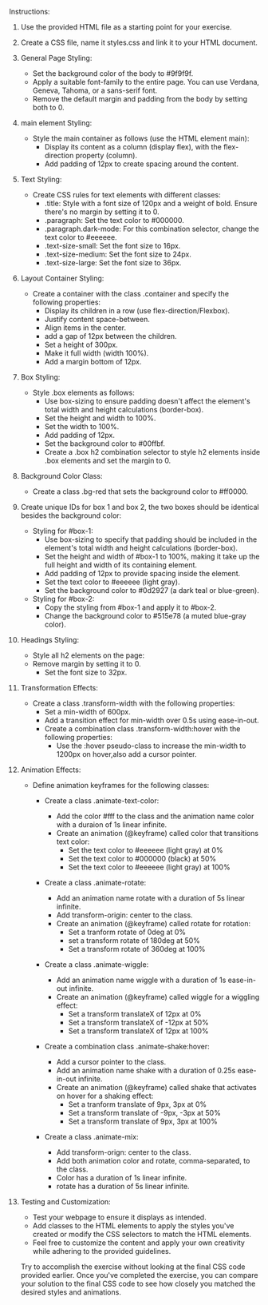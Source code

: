 Instructions:

1.  Use the provided HTML file as a starting point for your exercise.

2.  Create a CSS file, name it styles.css and link it to your HTML document.
3.  General Page Styling:

    - Set the background color of the body to #9f9f9f.
    - Apply a suitable font-family to the entire page. You can use Verdana, Geneva, Tahoma, or a sans-serif font.
    - Remove the default margin and padding from the body by setting both to 0.

4.  main element Styling:

    - Style the main container as follows (use the HTML element main):
      - Display its content as a column (display flex), with the flex-direction property (column).
      - Add padding of 12px to create spacing around the content.

5.  Text Styling:

    - Create CSS rules for text elements with different classes:
      - .title: Style with a font size of 120px and a weight of bold. Ensure there's no margin by setting it to 0.
      - .paragraph: Set the text color to #000000.
      - .paragraph.dark-mode: For this combination selector, change the text color to #eeeeee.
      - .text-size-small: Set the font size to 16px.
      - .text-size-medium: Set the font size to 24px.
      - .text-size-large: Set the font size to 36px.

6.  Layout Container Styling:
    - Create a container with the class .container and specify the following properties:
      - Display its children in a row (use flex-direction/Flexbox).
      - Justify content space-between.
      - Align items in the center.
      - add a gap of 12px between the children.
      - Set a height of 300px.
      - Make it full width (width 100%).
      - Add a margin bottom of 12px.
7.  Box Styling:
    - Style .box elements as follows:
      - Use box-sizing to ensure padding doesn't affect the element's total width and height calculations (border-box).
      - Set the height and width to 100%.
      - Set the width to 100%.
      - Add padding of 12px.
      - Set the background color to #00ffbf.
      - Create a .box h2 combination selector to style h2 elements inside .box elements and set the margin to 0.
8.  Background Color Class:

    - Create a class .bg-red that sets the background color to #ff0000.

9.  Create unique IDs for box 1 and box 2, the two boxes should be identical besides the background color:
    - Styling for #box-1:
      - Use box-sizing to specify that padding should be included in the element's total width and height calculations (border-box).
      - Set the height and width of #box-1 to 100%, making it take up the full height and width of its containing element.
      - Add padding of 12px to provide spacing inside the element.
      - Set the text color to #eeeeee (light gray).
      - Set the background color to #0d2927 (a dark teal or blue-green).
    - Styling for #box-2:
      - Copy the styling from #box-1 and apply it to #box-2.
      - Change the background color to #515e78 (a muted blue-gray color).
10. Headings Styling:

    - Style all h2 elements on the page:
    - Remove margin by setting it to 0.
      - Set the font size to 32px.

11. Transformation Effects:
    - Create a class .transform-width with the following properties:
      - Set a min-width of 600px.
      - Add a transition effect for min-width over 0.5s using ease-in-out.
      - Create a combination class .transform-width:hover with the following properties:
        - Use the :hover pseudo-class to increase the min-width to 1200px on hover,also add a cursor pointer.
12. Animation Effects:

    - Define animation keyframes for the following classes:

      - Create a class .animate-text-color:

        - Add the color #fff to the class and the animation name color with a duraion of 1s linear infinite.
        - Create an animation (@keyframe) called color that transitions text color:
          - Set the text color to #eeeeee (light gray) at 0%
          - Set the text color to #000000 (black) at 50%
          - Set the text color to #eeeeee (light gray) at 100%

      - Create a class .animate-rotate:

        - Add an animation name rotate with a duration of 5s linear infinite.
        - Add transform-origin: center to the class.
        - Create an animation (@keyframe) called rotate for rotation:
          - Set a tranform rotate of 0deg at 0%
          - set a transform rotate of 180deg at 50%
          - Set a transform rotate of 360deg at 100%

      - Create a class .animate-wiggle:

        - Add an animation name wiggle with a duration of 1s ease-in-out infinite.
        - Create an animation (@keyframe) called wiggle for a wiggling effect:
          - Set a transform translateX of 12px at 0%
          - Set a transform translateX of -12px at 50%
          - Set a transform translateX of 12px at 100%

      - Create a combination class .animate-shake:hover:
        - Add a cursor pointer to the class.
        - Add an animation name shake with a duration of 0.25s ease-in-out infinite.
        - Create an animation (@keyframe) called shake that activates on hover for a shaking effect:
          - Set a tranform translate of 9px, 3px at 0%
          - Set a transform translate of -9px, -3px at 50%
          - Set a transform translate of 9px, 3px at 100%
      - Create a class .animate-mix:
        - Add transform-orign: center to the class.
        - Add both animation color and rotate, comma-separated, to the class.
        - Color has a duration of 1s linear infinite.
        - rotate has a duration of 5s linear infinite.

13. Testing and Customization:

    - Test your webpage to ensure it displays as intended.
    - Add classes to the HTML elements to apply the styles you've created or modify the CSS selectors to match the HTML elements.
    - Feel free to customize the content and apply your own creativity while adhering to the provided guidelines.

    Try to accomplish the exercise without looking at the final CSS code provided earlier. Once you've completed the exercise, you can compare your solution to the final CSS code to see how closely you matched the desired styles and animations.
